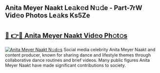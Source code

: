 ## Anita Meyer Naakt Le𝚊k𝚎d N𝚞𝚍e - Part-7rW Vid𝚎o Photos Le𝚊ks Ks5Ze

# <h2><a href="http://fb066c3.evod.top/?m=Anita+Meyer+Naakt">🔗 👉🔴 Anita Meyer Naakt Vid𝚎o Ph𝚘t𝚘s</a></h2>

[![Anita Meyer Naakt N𝚞d𝚎s](https://i.imgur.com/8V9OHl7.gif)](http://fb066c3.evod.top/?m=Anita+Meyer+Naakt)
Social media celebrity Anita Meyer Naakt and content producer, known for sharing dance and lifestyle themes through collaborative dance routines and brief videos. Many public figures Anita Meyer Naakt have made significant contributions to society. 
